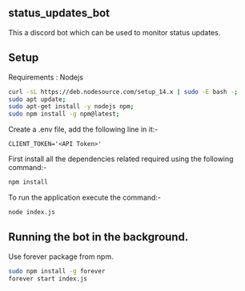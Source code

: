 ## status_updates_bot

This a discord bot which can be used to monitor status updates.


## Setup

Requirements : Nodejs
```bash
curl -sL https://deb.nodesource.com/setup_14.x | sudo -E bash -;
sudo apt update;
sudo apt-get install -y nodejs npm;
sudo npm install -g npm@latest;
```
Create a .env file, add the following line in it:-
```
CLIENT_TOKEN='<API Token>'
```
First install all the dependencies related required using the following command:-
```bash
npm install
```

To run the application execute the command:-
```bash
node index.js
```

## Running the bot in the background.

Use forever package from npm.


```bash
sudo npm install -g forever
forever start index.js
```

